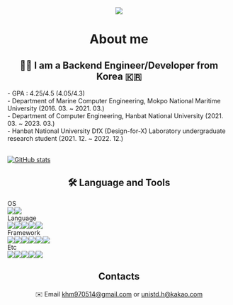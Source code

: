 
<div align="center">
<img src="https://capsule-render.vercel.app/api?type=wave&color=auto&height=300&section=header&text=Welcome&fontSize=90&desc=Arciel%20Github%20Repo&descAlign=70&descAlignY=70" />
  
# About me
  ## 👶🏻 I am a Backend Engineer/Developer from Korea 🇰🇷
  <div align="left">
    - GPA : 4.25/4.5 (4.05/4.3)<br>
    - Department of Marine Computer Engineering, Mokpo National Maritime University (2016. 03. ~ 2021. 03.)<br>
    - Department of Computer Engineering, Hanbat National University (2021. 03. ~ 2023. 03.)<br>
    - Hanbat National University DfX (Design-for-X) Laboratory undergraduate research student (2021. 12. ~ 2022. 12.)<br><br>
  
  
  [![GitHub stats](https://github-readme-stats.vercel.app/api?username=arc1el)](https://github.com/anuraghazra/github-readme-stats)<!--[![Top Langs](https://github-readme-stats.vercel.app/api/top-langs/?username=arc1el&langs_count=3)](https://github.com/anuraghazra/github-readme-stats) -->
    </div>
  
  ## 🛠️ Language and Tools
  <div align="left">
  OS<br>
  <img src="https://img.shields.io/badge/linux-FCC624?style=for-the-badge&logo=linux&logoColor=white"><img src="https://img.shields.io/badge/ubuntu-E95420?style=for-the-badge&logo=ubuntu&logoColor=white"><br>
  Language<br>
  <img src="https://img.shields.io/badge/c-A8B9CC?style=for-the-badge&logo=c&logoColor=white"><img src="https://img.shields.io/badge/python-3776AB?style=for-the-badge&logo=python&logoColor=white"><img src="https://img.shields.io/badge/javascript-F7DF1E?style=for-the-badge&logo=javascript&logoColor=white"><img src="https://img.shields.io/badge/java-F80000?style=for-the-badge&logo=oracle&logoColor=white"><img src="https://img.shields.io/badge/mysql-4479A1?style=for-the-badge&logo=mysql&logoColor=white"><br>
   Framework<br>
    <img src="https://img.shields.io/badge/node.js-339933?style=for-the-badge&logo=node.js&logoColor=white"><img src="https://img.shields.io/badge/express-000000?style=for-the-badge&logo=express&logoColor=white"><img src="https://img.shields.io/badge/fastapi-009688?style=for-the-badge&logo=fastapi&logoColor=white"><img src="https://img.shields.io/badge/flask-000000?style=for-the-badge&logo=flask&logoColor=white"><img src="https://img.shields.io/badge/spring-6DB33F?style=for-the-badge&logo=spring&logoColor=white"><img src="https://img.shields.io/badge/vue-4FC08D?style=for-the-badge&logo=vue.js&logoColor=white"><br>
    Etc<br>
    <img src="https://img.shields.io/badge/nginx-009639?style=for-the-badge&logo=nginx&logoColor=white"><img src="https://img.shields.io/badge/docker-2496ED?style=for-the-badge&logo=docker&logoColor=white"><img src="https://img.shields.io/badge/aws-232F3E?style=for-the-badge&logo=amazonaws&logoColor=white"><img src="https://img.shields.io/badge/raspi-A22846?style=for-the-badge&logo=raspberrypi&logoColor=white"><img src="https://img.shields.io/badge/espressif-E7352C?style=for-the-badge&logo=espressif&logoColor=white"><br>
  </div>

  ## Contacts
  ✉️ Email <a href="mailto:khm970514@gmail.com">khm970514@gmail.com</a>  or  <a href="mailto:unistd.h@kakao.com">unistd.h@kakao.com</a>


  
  
</div>

  
<!--
**Arc1el/Arc1el** is a ✨ _special_ ✨ repository because its `README.md` (this file) appears on your GitHub profile

Here are some ideas to get you started:

- 🔭 I’m currently working on ...
- 🌱 I’m currently learning ...
- 👯 I’m looking to collaborate on ...
- 🤔 I’m looking for help with ...
- 💬 Ask me about ...
- 📫 How to reach me: ...
- 😄 Pronouns: ...
- ⚡ Fun fact: ...
-->
